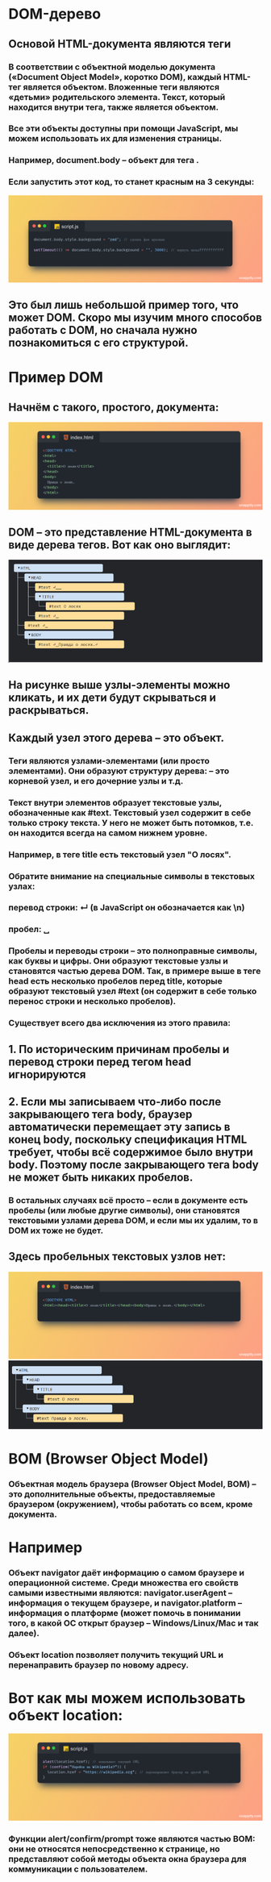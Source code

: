 # DOM-дерево
## Основой HTML-документа являются теги
### В соответствии с объектной моделью документа («Document Object Model», коротко DOM), каждый HTML-тег является объектом. Вложенные теги являются «детьми» родительского элемента. Текст, который находится внутри тега, также является объектом.
### Все эти объекты доступны при помощи JavaScript, мы можем использовать их для изменения страницы.
### Например, document.body – объект для тега <body>.
### Если запустить этот код, то <body> станет красным на 3 секунды:
![alt text](<Snap (6)-1.png>)
## Это был лишь небольшой пример того, что может DOM. Скоро мы изучим много способов работать с DOM, но сначала нужно познакомиться с его структурой.
# Пример DOM
## Начнём с такого, простого, документа:
![alt text](<Snap (7)-1.png>)
## DOM – это представление HTML-документа в виде дерева тегов. Вот как оно выглядит:
![alt text](image-1.png)
## На рисунке выше узлы-элементы можно кликать, и их дети будут скрываться и раскрываться.
## Каждый узел этого дерева – это объект.
### Теги являются узлами-элементами (или просто элементами). Они образуют структуру дерева: <html> – это корневой узел, <head> и <body> его дочерние узлы и т.д.
### Текст внутри элементов образует текстовые узлы, обозначенные как #text. Текстовый узел содержит в себе только строку текста. У него не может быть потомков, т.е. он находится всегда на самом нижнем уровне.
### Например, в теге title есть текстовый узел "О лосях".
### Обратите внимание на специальные символы в текстовых узлах:
### перевод строки: ↵ (в JavaScript он обозначается как \n)
### пробел: ␣
### Пробелы и переводы строки – это полноправные символы, как буквы и цифры. Они образуют текстовые узлы и становятся частью дерева DOM. Так, в примере выше в теге head есть несколько пробелов перед title, которые образуют текстовый узел #text (он содержит в себе только перенос строки и несколько пробелов).
### Существует всего два исключения из этого правила:
## 1. По историческим причинам пробелы и перевод строки перед тегом head игнорируются
## 2. Если мы записываем что-либо после закрывающего тега body, браузер автоматически перемещает эту запись в конец body, поскольку спецификация HTML требует, чтобы всё содержимое было внутри body. Поэтому после закрывающего тега body не может быть никаких пробелов.
### В остальных случаях всё просто – если в документе есть пробелы (или любые другие символы), они становятся текстовыми узлами дерева DOM, и если мы их удалим, то в DOM их тоже не будет.
## Здесь пробельных текстовых узлов нет:
![alt text](<Snap (8)-1.png>)
![alt text](<image copy-1.png>)
# BOM (Browser Object Model)
### Объектная модель браузера (Browser Object Model, BOM) – это дополнительные объекты, предоставляемые браузером (окружением), чтобы работать со всем, кроме документа.
# Например
### Объект navigator даёт информацию о самом браузере и операционной системе. Среди множества его свойств самыми известными являются: navigator.userAgent – информация о текущем браузере, и navigator.platform – информация о платформе (может помочь в понимании того, в какой ОС открыт браузер – Windows/Linux/Mac и так далее).
### Объект location позволяет получить текущий URL и перенаправить браузер по новому адресу.
# Вот как мы можем использовать объект location:
![alt text](<Snap (9)-1.png>)
### Функции alert/confirm/prompt тоже являются частью BOM: они не относятся непосредственно к странице, но представляют собой методы объекта окна браузера для коммуникации с пользователем.
